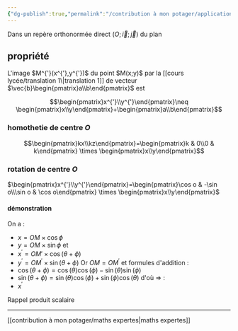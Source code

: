 ```yaml
---
{"dg-publish":true,"permalink":"/contribution à mon potager/application 2 tranformation du plan/"}
---
```


Dans un repère orthonormée direct $(O;\vec{i};\vec{j})$ du plan
## propriété
<style> .container {font-family: sans-serif; text-align: center;} .button-wrapper button {z-index: 1;height: 40px; width: 100px; margin: 10px;padding: 5px;} .excalidraw .App-menu_top .buttonList { display: flex;} .excalidraw-wrapper { height: 800px; margin: 50px; position: relative;} :root[dir="ltr"] .excalidraw .layer-ui__wrapper .zen-mode-transition.App-menu_bottom--transition-left {transform: none;} </style><script src="https://cdn.jsdelivr.net/npm/react@17/umd/react.production.min.js"></script><script src="https://cdn.jsdelivr.net/npm/react-dom@17/umd/react-dom.production.min.js"></script><script type="text/javascript" src="https://cdn.jsdelivr.net/npm/@excalidraw/excalidraw@0/dist/excalidraw.production.min.js"></script><div id="Drawing_2023-01-25_1041.27.excalidraw.md1"></div><script>(function(){const InitialData={"type":"excalidraw","version":2,"source":"https://excalidraw.com","elements":[{"type":"arrow","version":37,"versionNonce":171079428,"isDeleted":false,"id":"AVTBT3IoF9_LUOtZ5RyDC","fillStyle":"hachure","strokeWidth":1,"strokeStyle":"solid","roughness":1,"opacity":100,"angle":0,"x":-148.25613403320312,"y":22.600341796875,"strokeColor":"#000000","backgroundColor":"transparent","width":4.664276123046875,"height":169.85845947265625,"seed":656683012,"groupIds":[],"strokeSharpness":"round","boundElements":[],"updated":1674639711457,"link":null,"locked":false,"startBinding":null,"endBinding":null,"lastCommittedPoint":null,"startArrowhead":null,"endArrowhead":"arrow","points":[[0,0],[4.664276123046875,-169.85845947265625]]},{"type":"arrow","version":104,"versionNonce":649727292,"isDeleted":false,"id":"XkoZd8LHoGmxcco8PtInB","fillStyle":"hachure","strokeWidth":1,"strokeStyle":"solid","roughness":1,"opacity":100,"angle":0,"x":-158.25079345703125,"y":21.93426513671875,"strokeColor":"#000000","backgroundColor":"transparent","width":140.82876586914062,"height":0.666107177734375,"seed":1100442428,"groupIds":[],"strokeSharpness":"round","boundElements":[],"updated":1674639738770,"link":null,"locked":false,"startBinding":null,"endBinding":null,"lastCommittedPoint":null,"startArrowhead":null,"endArrowhead":"arrow","points":[[0,0],[140.82876586914062,-0.666107177734375]]},{"type":"text","version":16,"versionNonce":868548612,"isDeleted":false,"id":"3Syyvjiv","fillStyle":"hachure","strokeWidth":1,"strokeStyle":"solid","roughness":1,"opacity":100,"angle":0,"x":-101.61376953125,"y":-142.43585205078125,"strokeColor":"#000000","backgroundColor":"transparent","width":78,"height":25,"seed":1296887356,"groupIds":[],"strokeSharpness":"sharp","boundElements":[],"updated":1674639761091,"link":null,"locked":false,"fontSize":20,"fontFamily":1,"text":"M(x ; y)","rawText":"M(x ; y)","baseline":17,"textAlign":"left","verticalAlign":"top","containerId":null,"originalText":"M(x ; y)"},{"type":"text","version":13,"versionNonce":1532759484,"isDeleted":false,"id":"f7M0yo5X","fillStyle":"hachure","strokeWidth":1,"strokeStyle":"solid","roughness":1,"opacity":100,"angle":0,"x":33.649169921875,"y":-79.82135009765625,"strokeColor":"#000000","backgroundColor":"transparent","width":94,"height":25,"seed":831277756,"groupIds":[],"strokeSharpness":"sharp","boundElements":[],"updated":1674639779845,"link":null,"locked":false,"fontSize":20,"fontFamily":1,"text":"M'(x' ; y')","rawText":"M'(x' ; y')","baseline":17,"textAlign":"left","verticalAlign":"top","containerId":null,"originalText":"M'(x' ; y')"},{"type":"line","version":91,"versionNonce":218506428,"isDeleted":false,"id":"FzJJiXMB095qjVaylt2S4","fillStyle":"hachure","strokeWidth":1,"strokeStyle":"solid","roughness":1,"opacity":100,"angle":0,"x":-91.61895751953125,"y":-108.6236572265625,"strokeColor":"#c92a2a","backgroundColor":"transparent","width":106.62465264350176,"height":37.71648860424757,"seed":578927620,"groupIds":[],"strokeSharpness":"round","boundElements":[],"updated":1674639801255,"link":null,"locked":false,"startBinding":null,"endBinding":null,"lastCommittedPoint":null,"startArrowhead":null,"endArrowhead":null,"points":[[0,0],[106.62465264350176,37.71648860424757]]},{"type":"image","version":46,"versionNonce":1912347196,"isDeleted":false,"id":"08Zf9kvE","fillStyle":"hachure","strokeWidth":1,"strokeStyle":"solid","roughness":1,"opacity":100,"angle":0,"x":-64.47802734375,"y":-75.19937133789062,"strokeColor":"#000000","backgroundColor":"transparent","width":43,"height":49,"seed":98636,"groupIds":[],"strokeSharpness":"sharp","boundElements":[],"updated":1674639904391,"link":null,"locked":false,"status":"pending","fileId":"5f58a44c0b2bed542aff1537843b8478349cb51c","scale":[1,1]}],"appState":{"theme":"light","viewBackgroundColor":"#ffffff","currentItemStrokeColor":"#c92a2a","currentItemBackgroundColor":"transparent","currentItemFillStyle":"hachure","currentItemStrokeWidth":1,"currentItemStrokeStyle":"solid","currentItemRoughness":1,"currentItemOpacity":100,"currentItemFontFamily":1,"currentItemFontSize":20,"currentItemTextAlign":"left","currentItemStrokeSharpness":"sharp","currentItemStartArrowhead":null,"currentItemEndArrowhead":"arrow","currentItemLinearStrokeSharpness":"round","gridSize":null,"colorPalette":{}},"files":{}};InitialData.scrollToContent=true;App=()=>{const e=React.useRef(null),t=React.useRef(null),[n,i]=React.useState({width:void 0,height:void 0});return React.useEffect(()=>{i({width:t.current.getBoundingClientRect().width,height:t.current.getBoundingClientRect().height});const e=()=>{i({width:t.current.getBoundingClientRect().width,height:t.current.getBoundingClientRect().height})};return window.addEventListener("resize",e),()=>window.removeEventListener("resize",e)},[t]),React.createElement(React.Fragment,null,React.createElement("div",{className:"excalidraw-wrapper",ref:t},React.createElement(ExcalidrawLib.Excalidraw,{ref:e,width:n.width,height:n.height,initialData:InitialData,viewModeEnabled:!0,zenModeEnabled:!0,gridModeEnabled:!1})))},excalidrawWrapper=document.getElementById("Drawing_2023-01-25_1041.27.excalidraw.md1");ReactDOM.render(React.createElement(App),excalidrawWrapper);})();</script>L'image $M^{'}(x^{'},y^{'})$ du point $M(x;y)$ par la [[cours lycée/translation 1\|translation 1]] de vecteur $\vec{b}\begin{pmatrix}a\\b\end{pmatrix}$ est
$$\begin{pmatrix}x^{'}\\y^{'}\end{pmatrix}\neq \begin{pmatrix}x\\y\end{pmatrix}+\begin{pmatrix}a\\b\end{pmatrix}$$
### homothetie de centre $O$
$$\begin{pmatrix}kx\\kz\end{pmatrix}=\begin{pmatrix}k & 0\\0 & k\end{pmatrix} \times \begin{pmatrix}x\\y\end{pmatrix}$$
### rotation de centre $O$
$\begin{pmatrix}x^{'}\\y^{'}\end{pmatrix}=\begin{pmatrix}\cos o & -\sin o\\\sin o & \cos o\end{pmatrix} \times \begin{pmatrix}x\\y\end{pmatrix}$
#### démonstration
On a :
- $x=OM \times \cos \phi$
- $y=OM \times \sin \phi$
et
- $x^{'}=OM' \times \cos (\theta+ \phi)$
- $y^{'}=OM^{'} \times \sin(\theta + \phi)$
Or $OM=OM^{'}$ et formules d'addition :
- $\cos (\theta+\phi)=\cos(\theta)\cos(\phi)-\sin(\theta)\sin(\phi)$
- $\sin(\theta+\phi)=\sin(\theta)\cos(\phi)+\sin(\phi)\cos(\theta)$
d'où $\Rightarrow$ :
- $x^{'}$

Rappel produit scalaire

---
[[contribution à mon potager/maths expertes\|maths expertes]]